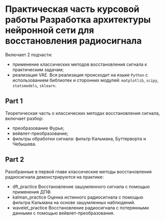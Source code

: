 # Практическая часть курсовой работы Разработка архитектуры нейронной сети для восстановления радиосигнала
Включает 2 подчасти: 
- применение классических методов восстановления сигнала к практическим задачам;
- реализация VAE.
Вся реализация происходит на языке `Python` с использованием библиотек и сторонних модулей:
`matplotlib`, `scipy`, `statsmodels`, `sklearn`.
## Part 1
Теоретическая часть о классических методах восстановления сигнала, включает разбор:
- преобразование Фурье;
- вейвлет-преобразование;
- фильтры обработки сигнала: фильтр Кальмана, Буттерворта и Чебышева.
## Part 2
Разобранные в первой главе классические методы восстановления радиосигнала демонстрируются на практике:
- dft_practice
Восстановление зашумленного сигнала с помощью применения ДПФ.
- kalman_practice
Оценка истинного радиосигнала с помощью фильтра Кальмана на основе зашумленных наблюдений.
- wavelet_practice
Восстановление радиосигнала с потерянными данными с помощью вейвлет-преобразования.
